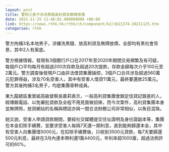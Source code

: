 ```yaml
---
layout: post
title: 警拘三男子涉洗黑錢高利貸及無牌放債
date: 2021-11-25 11:48:01.000000000 +08:00
link: https://news.rthk.hk/rthk/ch/component/k2/1621374-20211125.htm
categories: rthk
---
```


警方拘捕3名本地男子，涉嫌洗黑錢、放高利貸及無牌放債，全部均有黑社會背景，其中2人有案底。

警方根據情報，發現有3個銀行戶口在2017年至2020年期間交易頻繁及有可疑，每個戶口平均每月有超過200次存款及超過20次提款，存款金額每次介乎100元至2萬元。警方調查後發現戶口由非法借貸集團操控，3個戶口合共涉及超過560萬元犯罪得益，涉及70名受害人，其中有受害人借貸11萬元，最終要還款25萬元。警方其後拘捕3名男子，均是集團骨幹成員。

東九龍總區重案組高級督察吳嘉莉表示，一般高利貸集團會鎖定信貸記錄差的人，經傳銷電話、以免審批貸款及全程不用見面做招徠，而今次案件，高利貸集團本身並無牌照，放貸網站的名稱與標誌亦與一間合法財務公司非常相似，以魚目混珠。

她又說，受害人申請貸款期間，要經社交媒體提交住址證明及身份證副本等，集團在本金扣除手續費，並要求受害人每隔7天還一期利息，直到能夠歸還本金，其中有受害人向集團借5000元，在扣除手續費後，只收到3500元貸款，每7天要歸還500元利息，最終在3月內連本帶利還1萬4400元，年利率超1000厘，超過法例許可的60%。
